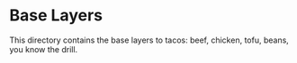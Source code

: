 Base Layers
============

This directory contains the base layers to tacos: beef, chicken, tofu, beans, you know the drill.

